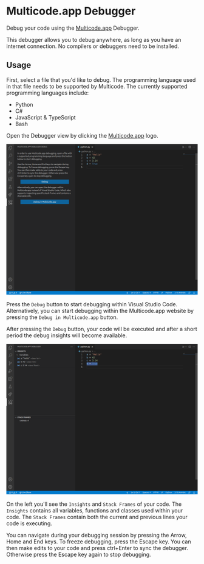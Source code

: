# Multicode.app Debugger

Debug your code using the [Multicode.app](https://multicode.app) Debugger.

This debugger allows you to debug anywhere, as long as you have an internet connection. No compilers or debuggers need to be installed.

## Usage

First, select a file that you'd like to debug. The programming language used in that file needs to be supported by Multicode. The currently supported programming languages include:
- Python
- C#
- JavaScript & TypeScript
- Bash

Open the Debugger view by clicking the [Multicode.app](https://multicode.app) logo.

![Home screen](./images/usage/home.png)

Press the `Debug` button to start debugging within Visual Studio Code. Alternatively, you can start debugging within the Multicode.app website by pressing the `Debug in Multicode.app` button.

After pressing the `Debug` button, your code will be executed and after a short period the debug insights will become available.

![Debugging screen](./images/usage/debugging.png)

On the left you'll see the `Insights` and `Stack Frames` of your code. The `Insights` contains all variables, functions and classes used within your code. The `Stack Frames` contain both the current and previous lines your code is executing.

You can navigate during your debugging session by pressing the Arrow, Home and End keys. To freeze debugging, press the Escape key. You can then make edits to your code and press ctrl+Enter to sync the debugger. Otherwise press the Escape key again to stop debugging.